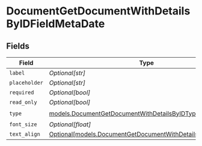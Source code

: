 # DocumentGetDocumentWithDetailsByIDFieldMetaDate


## Fields

| Field                                                                                                                      | Type                                                                                                                       | Required                                                                                                                   | Description                                                                                                                |
| -------------------------------------------------------------------------------------------------------------------------- | -------------------------------------------------------------------------------------------------------------------------- | -------------------------------------------------------------------------------------------------------------------------- | -------------------------------------------------------------------------------------------------------------------------- |
| `label`                                                                                                                    | *Optional[str]*                                                                                                            | :heavy_minus_sign:                                                                                                         | N/A                                                                                                                        |
| `placeholder`                                                                                                              | *Optional[str]*                                                                                                            | :heavy_minus_sign:                                                                                                         | N/A                                                                                                                        |
| `required`                                                                                                                 | *Optional[bool]*                                                                                                           | :heavy_minus_sign:                                                                                                         | N/A                                                                                                                        |
| `read_only`                                                                                                                | *Optional[bool]*                                                                                                           | :heavy_minus_sign:                                                                                                         | N/A                                                                                                                        |
| `type`                                                                                                                     | [models.DocumentGetDocumentWithDetailsByIDTypeDate](../models/documentgetdocumentwithdetailsbyidtypedate.md)               | :heavy_check_mark:                                                                                                         | N/A                                                                                                                        |
| `font_size`                                                                                                                | *Optional[float]*                                                                                                          | :heavy_minus_sign:                                                                                                         | N/A                                                                                                                        |
| `text_align`                                                                                                               | [Optional[models.DocumentGetDocumentWithDetailsByIDTextAlign4]](../models/documentgetdocumentwithdetailsbyidtextalign4.md) | :heavy_minus_sign:                                                                                                         | N/A                                                                                                                        |